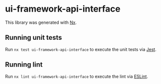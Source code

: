 # ui-framework-api-interface

This library was generated with [Nx](https://nx.dev).

## Running unit tests

Run `nx test ui-framework-api-interface` to execute the unit tests via [Jest](https://jestjs.io).

## Running lint

Run `nx lint ui-framework-api-interface` to execute the lint via [ESLint](https://eslint.org/).
